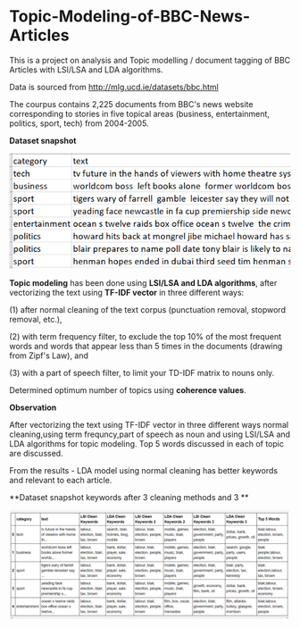 # Topic-Modeling-of-BBC-News-Articles

This is a project on analysis and Topic modelling / document tagging of BBC Articles with LSI/LSA and LDA algorithms. 

Data is sourced from http://mlg.ucd.ie/datasets/bbc.html

The courpus contains 2,225 documents from BBC's news website corresponding to stories in five topical areas (business, entertainment, politics, sport, tech) from 2004-2005.

**Dataset snapshot**

![pic1](https://github.com/ARGULASAISURAJ/Topic-Modeling-of-BBC-News-Articles/blob/main/Images/pic1.PNG)

**Topic modeling** has been done using **LSI/LSA and LDA algorithms**, after vectorizing the text using **TF-IDF vector** in three different ways:

(1) after normal cleaning of the text corpus (punctuation removal, stopword removal, etc.),

(2) with term frequency filter, to exclude the top 10% of the most frequent words and words that appear less than 5 times in the documents (drawing from Zipf's Law), and

(3) with a part of speech filter, to limit your TD-IDF matrix to nouns only.

Determined optimum number of topics using **coherence values**.

**Observation**

After vectorizing the text using TF-IDF vector in three different ways normal cleaning,using term frequncy,part of speech as noun and using LSI/LSA and LDA algorithms for topic modeling. Top 5 words discussed in each of topic are discussed.

From the results - LDA model using normal cleaning has better keywords and relevant to each article.

**Dataset snapshot keywords after 3 cleaning methods and 3 **

![pic3](https://github.com/ARGULASAISURAJ/Topic-Modeling-of-BBC-News-Articles/blob/main/Images/pic3.PNG)
